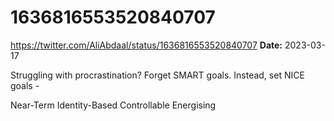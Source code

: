 # 1636816553520840707
https://twitter.com/AliAbdaal/status/1636816553520840707
**Date:** 2023-03-17

Struggling with procrastination? Forget SMART goals. Instead, set NICE goals - 

Near-Term 
Identity-Based
Controllable
Energising
